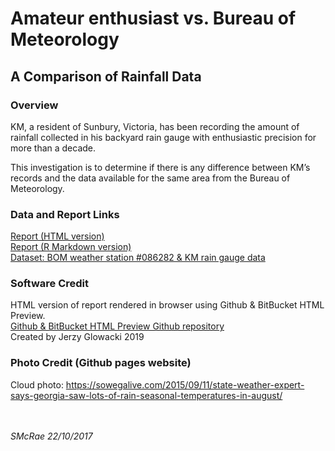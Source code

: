 # Amateur enthusiast vs. Bureau of Meteorology

## A Comparison of Rainfall Data


### Overview

KM, a resident of Sunbury, Victoria, has been recording the amount of
rainfall collected in his backyard rain gauge with enthusiastic precision for
more than a decade. 

This investigation is to determine if there is any difference between 
KM’s records and the data available for the same area from the Bureau of Meteorology.

### Data and Report Links

<a href=https://htmlpreview.github.io/?https://github.com/slmcrae/rainfall_comparison/blob/master/rainfall_study.html target="_blank">Report (HTML version)</a><br>
<a href=https://github.com/slmcrae/rainfall_comparison/blob/master/rainfall_study.Rmd target="_blank">Report (R Markdown version)</a><br>
<a href=https://github.com/slmcrae/rainfall_comparison/blob/master/rainfall_data.xlsx target="_blank">Dataset: BOM weather station #086282 & KM rain gauge data</a><br>

### Software Credit
HTML version of report rendered in browser using Github & BitBucket HTML Preview.<br>
<a href=https://github.com/htmlpreview/htmlpreview.github.com target="_blank">Github & BitBucket HTML Preview Github repository</a><br>
Created by Jerzy Glowacki 2019
<br>

### Photo Credit (Github pages website)
Cloud photo: https://sowegalive.com/2015/09/11/state-weather-expert-says-georgia-saw-lots-of-rain-seasonal-temperatures-in-august/<br>
<br>
<br>

_SMcRae_ _22/10/2017_<br>

